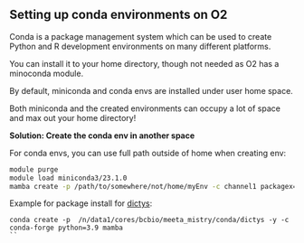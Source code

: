 ## Setting up conda environments on O2
Conda is a package management system which can be used to create Python and R development environments on many different platforms. 

You can install it to your home directory, though not needed as O2 has a minoconda module. 

By default, miniconda and conda envs are installed under user home space. 

Both miniconda and the created environments can occupy a lot of space and max out your home directory! 

**Solution: Create the conda env in another space**

For conda envs, you can use full path outside of home when creating env:

```bash
module purge
module load miniconda3/23.1.0
mamba create -p /path/to/somewhere/not/home/myEnv -c channel1 packagex==1.23
```

Example for package install for [dictys](https://github.com/pinellolab/dictys/tree/master):

```
conda create -p  /n/data1/cores/bcbio/meeta_mistry/conda/dictys -y -c conda-forge python=3.9 mamba
``
 
